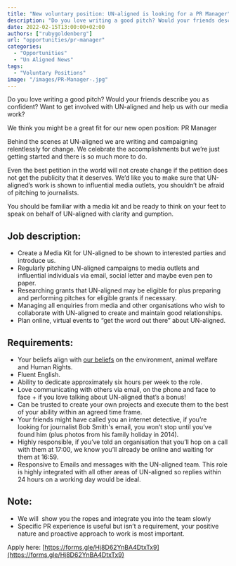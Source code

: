 ```yaml
---
title: "New voluntary position: UN-aligned is looking for a PR Manager"
description: "Do you love writing a good pitch? Would your friends describe you as confident? Want to get involved with UN-aligned and help us with our media work? We think you might be a great fit for our new open position: PR Manager. Apply now!"
date: 2022-02-15T13:00:00+02:00
authors: ["rubygoldenberg"]
url: "opportunities/pr-manager"
categories: 
  - "Opportunities"
  - "Un Aligned News"
tags: 
  - "Voluntary Positions"
image: "/images/PR-Manager-.jpg"
---
```


Do you love writing a good pitch? Would your friends describe you as confident? Want to get involved with UN-aligned and help us with our media work?

We think you might be a great fit for our new open position: PR Manager

Behind the scenes at UN-aligned we are writing and campaigning relentlessly for change. We celebrate the accomplishments but we’re just getting started and there is so much more to do.

Even the best petition in the world will not create change if the petition does not get the publicity that it deserves. We’d like you to make sure that UN-aligned’s work is shown to influential media outlets, you shouldn’t be afraid of pitching to journalists.

You should be familiar with a media kit and be ready to think on your feet to speak on behalf of UN-aligned with clarity and gumption.

## **Job description:**

- Create a Media Kit for UN-aligned to be shown to interested parties and introduce us.
- Regularly pitching UN-aligned campaigns to media outlets and influential individuals via email, social letter and maybe even pen to paper.
- Researching grants that UN-aligned may be eligible for plus preparing and performing pitches for eligible grants if necessary.
- Managing all enquiries from media and other organisations who wish to collaborate with UN-aligned to create and maintain good relationships.
- Plan online, virtual events to “get the word out there” about UN-aligned.

## **Requirements:**

- Your beliefs align with [our beliefs](https://un-aligned.org/our-manifesto/in-english/) on the environment, animal welfare and Human Rights.
- Fluent English.
- Ability to dedicate approximately six hours per week to the role.
- Love communicating with others via email, on the phone and face to face + if you love talking about UN-aligned that’s a bonus!
- Can be trusted to create your own projects and execute them to the best of your ability within an agreed time frame.
- Your friends might have called you an internet detective, if you’re looking for journalist Bob Smith's email, you won’t stop until you’ve found him (plus photos from his family holiday in 2014).
- Highly responsible, if you’ve told an organisation that you’ll hop on a call with them at 17:00, we know you’ll already be online and waiting for them at 16:59.
- Responsive to Emails and messages with the UN-aligned team. This role is highly integrated with all other areas of UN-aligned so replies within 24 hours on a working day would be ideal.

## **Note:**

- We will  show you the ropes and integrate you into the team slowly
- Specific PR experience is useful but isn’t a requirement, your positive nature and proactive approach to work is most important.

Apply here: [https://forms.gle/Hj8D62YnBA4DtxTx9](https://forms.gle/Hj8D62YnBA4DtxTx9)
